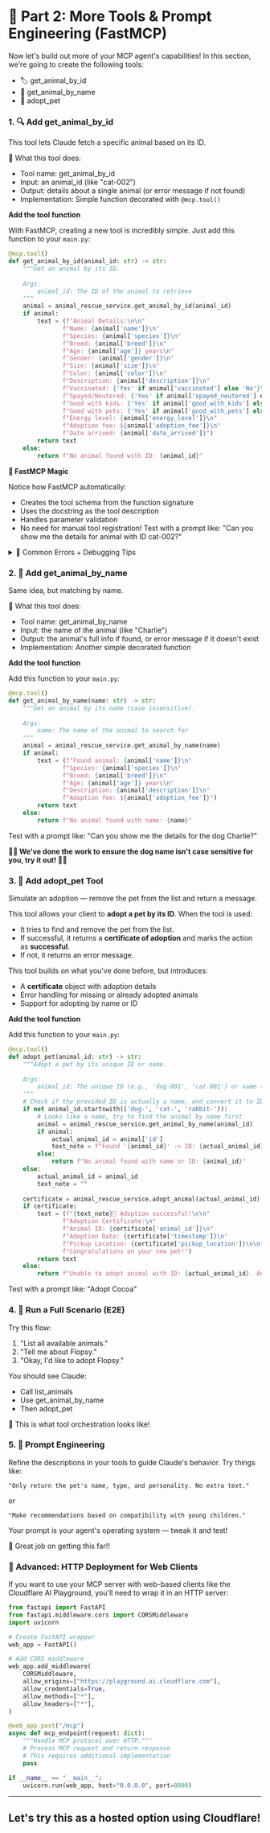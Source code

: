 # 🧠 Part 2: More Tools & Prompt Engineering (FastMCP)

Now let's build out more of your MCP agent's capabilities! In this section, we're going to create the following tools:
* 🏷️ get_animal_by_id 
* 🐩 get_animal_by_name
* 🏡 adopt_pet

### 1. 🔍 Add get_animal_by_id

This tool lets Claude fetch a specific animal based on its ID.

🧠 What this tool does:
* Tool name: get_animal_by_id
* Input: an animal_id (like "cat-002")
* Output: details about a single animal (or error message if not found)
* Implementation: Simple function decorated with `@mcp.tool()`

**Add the tool function**

With FastMCP, creating a new tool is incredibly simple. Just add this function to your `main.py`:

```python
@mcp.tool()
def get_animal_by_id(animal_id: str) -> str:
    """Get an animal by its ID.
    
    Args:
        animal_id: The ID of the animal to retrieve
    """
    animal = animal_rescue_service.get_animal_by_id(animal_id)
    if animal:
        text = (f"Animal Details:\n\n"
               f"Name: {animal['name']}\n"
               f"Species: {animal['species']}\n"
               f"Breed: {animal['breed']}\n"
               f"Age: {animal['age']} years\n"
               f"Gender: {animal['gender']}\n"
               f"Size: {animal['size']}\n"
               f"Color: {animal['color']}\n"
               f"Description: {animal['description']}\n"
               f"Vaccinated: {'Yes' if animal['vaccinated'] else 'No'}\n"
               f"Spayed/Neutered: {'Yes' if animal['spayed_neutered'] else 'No'}\n"
               f"Good with kids: {'Yes' if animal['good_with_kids'] else 'No'}\n"
               f"Good with pets: {'Yes' if animal['good_with_pets'] else 'No'}\n"
               f"Energy level: {animal['energy_level']}\n"
               f"Adoption fee: ${animal['adoption_fee']}\n"
               f"Date arrived: {animal['date_arrived']}")
        return text
    else:
        return f"No animal found with ID: {animal_id}"
```

**🚀 FastMCP Magic**

Notice how FastMCP automatically:
- Creates the tool schema from the function signature
- Uses the docstring as the tool description
- Handles parameter validation
- No need for manual tool registration!
Test with a prompt like:
"Can you show me the details for animal with ID cat-002?"

<details>
<summary>🐞 Common Errors + Debugging Tips</summary>

* ❌ fastmcp not found
    * Make sure you've installed it: `pip install fastmcp`
* ❌ animal_rescue_service is not defined
    * Check that it's initialized at the top of the file
* ❌ No result or empty response?
    * Confirm that the ID you're testing actually exists in the dataset (check `animal_data.py`)
* ❌ Claude/client says "no tools available"?
    * Make sure your function is decorated with `@mcp.tool()`

</details>

### 2. 🐾 Add get_animal_by_name

Same idea, but matching by name.

🧠 What this tool does:
* Tool name: get_animal_by_name
* Input: the name of the animal (like "Charlie")
* Output: the animal's full info if found, or error message if it doesn't exist
* Implementation: Another simple decorated function

**Add the tool function**

Add this function to your `main.py`:

```python
@mcp.tool()
def get_animal_by_name(name: str) -> str:
    """Get an animal by its name (case insensitive).
    
    Args:
        name: The name of the animal to search for
    """
    animal = animal_rescue_service.get_animal_by_name(name)
    if animal:
        text = (f"Found animal: {animal['name']}\n"
               f"Species: {animal['species']}\n"
               f"Breed: {animal['breed']}\n"
               f"Age: {animal['age']} years\n"
               f"Description: {animal['description']}\n"
               f"Adoption fee: ${animal['adoption_fee']}")
        return text
    else:
        return f"No animal found with name: {name}"
```

Test with a prompt like:
"Can you show me the details for the dog Charlie?"

**👼🏻 We've done the work to ensure the dog name isn't case sensitive for you, try it out! 👼🏻**

### 3. 📝 Add adopt_pet Tool

Simulate an adoption — remove the pet from the list and return a message.

This tool allows your client to **adopt a pet by its ID**. When the tool is used:

- It tries to find and remove the pet from the list.
- If successful, it returns a **certificate of adoption** and marks the action as **successful**.
- If not, it returns an error message.

This tool builds on what you've done before, but introduces:
- A **certificate** object with adoption details
- Error handling for missing or already adopted animals
- Support for adopting by name or ID

**Add the tool function**

Add this function to your `main.py`:

```python
@mcp.tool()
def adopt_pet(animal_id: str) -> str:
    """Adopt a pet by its unique ID or name.
    
    Args:
        animal_id: The unique ID (e.g., 'dog-001', 'cat-001') or name (e.g., 'Max', 'Luna') of the animal to adopt
    """
    # Check if the provided ID is actually a name, and convert it to ID
    if not animal_id.startswith(('dog-', 'cat-', 'rabbit-')):
        # Looks like a name, try to find the animal by name first
        animal = animal_rescue_service.get_animal_by_name(animal_id)
        if animal:
            actual_animal_id = animal['id']
            text_note = f"Found '{animal_id}' -> ID: {actual_animal_id}\n\n"
        else:
            return f"No animal found with name or ID: {animal_id}"
    else:
        actual_animal_id = animal_id
        text_note = ""
    
    certificate = animal_rescue_service.adopt_animal(actual_animal_id)
    if certificate:
        text = (f"{text_note}🎉 Adoption successful!\n\n"
               f"Adoption Certificate:\n"
               f"Animal ID: {certificate['animal_id']}\n"
               f"Adoption Date: {certificate['timestamp']}\n"
               f"Pickup Location: {certificate['pickup_location']}\n\n"
               f"Congratulations on your new pet!")
        return text
    else:
        return f"Unable to adopt animal with ID: {actual_animal_id}. Animal may not exist or may already be adopted."
```



Test with a prompt like:
"Adopt Cocoa"

### 4. 🧪 Run a Full Scenario (E2E)

Try this flow:

1. "List all available animals."
2. "Tell me about Flopsy."
3. "Okay, I'd like to adopt Flopsy."

You should see Claude:
* Call list_animals
* Use get_animal_by_name
* Then adopt_pet

🙌 This is what tool orchestration looks like!

### 5. 🧠 Prompt Engineering

Refine the descriptions in your tools to guide Claude's behavior.
Try things like:

`"Only return the pet's name, type, and personality. No extra text."`

or

`"Make recommendations based on compatibility with young children."`

Your prompt is your agent's operating system — tweak it and test!

🎉 Great job on getting this far!! 

### 🚀 Advanced: HTTP Deployment for Web Clients

If you want to use your MCP server with web-based clients like the Cloudflare AI Playground, you'll need to wrap it in an HTTP server:

```python
from fastapi import FastAPI
from fastapi.middleware.cors import CORSMiddleware
import uvicorn

# Create FastAPI wrapper
web_app = FastAPI()

# Add CORS middleware
web_app.add_middleware(
    CORSMiddleware,
    allow_origins=["https://playground.ai.cloudflare.com"],
    allow_credentials=True,
    allow_methods=["*"],
    allow_headers=["*"],
)

@web_app.post("/mcp")
async def mcp_endpoint(request: dict):
    """Handle MCP protocol over HTTP."""
    # Process MCP request and return response
    # This requires additional implementation
    pass

if __name__ == "__main__":
    uvicorn.run(web_app, host="0.0.0.0", port=8000)
```

---

## Let's try this as a hosted option using Cloudflare!
